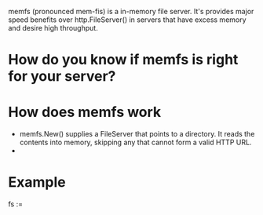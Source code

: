 memfs (pronounced mem-fis) is a in-memory file server. It's provides major speed benefits over http.FileServer() in servers that have excess memory and desire high throughput.

# How do you know if memfs is right for your server?

# How does memfs work
 * memfs.New() supplies a FileServer that points to a directory. It reads the contents into memory, skipping any that cannot form a valid HTTP URL.
 * 
# Example
fs := 